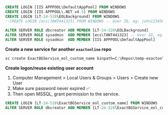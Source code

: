 ```sql
CREATE LOGIN [IIS APPPOOL\DefaultAppPool] FROM WINDOWS
CREATE LOGIN [IIS APPPOOL\.NET v4.5] FROM WINDOWS
CREATE LOGIN [LT-24-528\EOLBackground] FROM WINDOWS
--CREATE LOGIN [ecs\TANT441323] FROM WINDOWS -- User ID, eg: john123456
 
ALTER SERVER ROLE dbcreator ADD MEMBER [LT-24-528\EOLBackground]
ALTER SERVER ROLE sysadmin  ADD MEMBER [ecs\TANT441323] -- User ID, eg: john123456
ALTER SERVER ROLE sysadmin  ADD MEMBER [IIS APPPOOL\DefaultAppPool]
```

**Create a new service for another `exactonline` repo**
```cmd
sc create ExactBGService_eol_custom_name binpath=C:\Repos\temp-exactonline\WebApp\Sources\bin\Exact.BGTasks.service.exe
```

**Create logon/reuse existing user account**
1. Computer Management > Local Users & Groups > Users > Create new User
2. Make sure password never expired ✅
3. Then open MSSQL, grant permission to the service.

```sql
CREATE LOGIN [LT-24-528\ExactBGService_eol_custom_name] FROM WINDOWS
ALTER SERVER ROLE dbcreator ADD MEMBER [LT-24-528\ExactBGService_eol_custom_name]
```